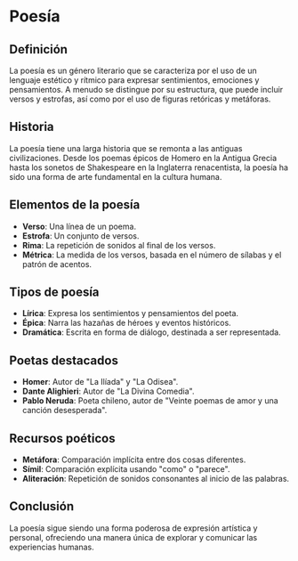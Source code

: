 # Poesía

## Definición
La poesía es un género literario que se caracteriza por el uso de un lenguaje estético y rítmico para expresar sentimientos, emociones y pensamientos. A menudo se distingue por su estructura, que puede incluir versos y estrofas, así como por el uso de figuras retóricas y metáforas.

## Historia
La poesía tiene una larga historia que se remonta a las antiguas civilizaciones. Desde los poemas épicos de Homero en la Antigua Grecia hasta los sonetos de Shakespeare en la Inglaterra renacentista, la poesía ha sido una forma de arte fundamental en la cultura humana.

## Elementos de la poesía
- **Verso**: Una línea de un poema.
- **Estrofa**: Un conjunto de versos.
- **Rima**: La repetición de sonidos al final de los versos.
- **Métrica**: La medida de los versos, basada en el número de sílabas y el patrón de acentos.

## Tipos de poesía
- **Lírica**: Expresa los sentimientos y pensamientos del poeta.
- **Épica**: Narra las hazañas de héroes y eventos históricos.
- **Dramática**: Escrita en forma de diálogo, destinada a ser representada.

## Poetas destacados
- **Homer**: Autor de "La Ilíada" y "La Odisea".
- **Dante Alighieri**: Autor de "La Divina Comedia".
- **Pablo Neruda**: Poeta chileno, autor de "Veinte poemas de amor y una canción desesperada".

## Recursos poéticos
- **Metáfora**: Comparación implícita entre dos cosas diferentes.
- **Símil**: Comparación explícita usando "como" o "parece".
- **Aliteración**: Repetición de sonidos consonantes al inicio de las palabras.

## Conclusión
La poesía sigue siendo una forma poderosa de expresión artística y personal, ofreciendo una manera única de explorar y comunicar las experiencias humanas.

